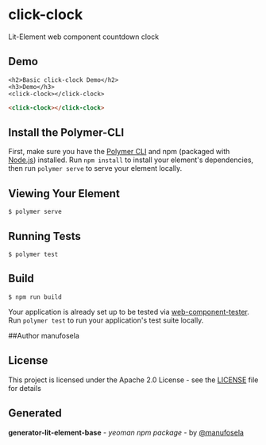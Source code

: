 # click-clock

Lit-Element web component countdown clock

## Demo

```
<h2>Basic click-clock Demo</h2>
<h3>Demo</h3>
<click-clock></click-clock>

```
<!---
```
<custom-element-demo>
  <template>
    <link rel="import" href="click-clock.html">
    <next-code-block></next-code-block>
  </template>
</custom-element-demo>
```
-->
```html
<click-clock></click-clock>

```
## Install the Polymer-CLI

First, make sure you have the [Polymer CLI](https://www.npmjs.com/package/polymer-cli) and npm (packaged with [Node.js](https://nodejs.org)) installed. Run `npm install` to install your element's dependencies, then run `polymer serve` to serve your element locally.

## Viewing Your Element

```
$ polymer serve
```

## Running Tests

```
$ polymer test
```

## Build
```
$ npm run build
```

Your application is already set up to be tested via [web-component-tester](https://github.com/Polymer/web-component-tester). Run `polymer test` to run your application's test suite locally.

##Author
manufosela

## License

This project is licensed under the Apache 2.0 License - see the [LICENSE](LICENSE) file for details

## Generated

**generator-lit-element-base** - *yeoman npm package* - by [@manufosela](https://github.com/manufosela/generator-litelement-webcomponent)